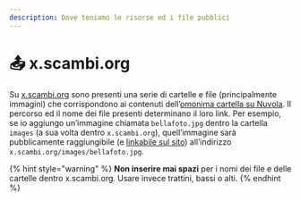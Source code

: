 ```yaml
---
description: Dove teniamo le risorse ed i file pubblici
---
```


# 📤 x.scambi.org

Su [x.scambi.org](https://x.scambi.org) sono presenti una serie di cartelle e file (principalmente immagini) che corrispondono ai contenuti dell’[omonima cartella su Nuvola](https://nuvola.scambi.org/f/201884). Il percorso ed il nome dei file presenti determinano il loro link. Per esempio, se io aggiungo un’immagine chiamata `bellafoto.jpg` dentro la cartella `images` (a sua volta dentro `x.scambi.org`), quell’immagine sarà pubblicamente raggiungibile (e [linkabile sul sito](scambi.org.md)) all’indirizzo `x.scambi.org/images/bellafoto.jpg`.

{% hint style="warning" %}
**Non inserire mai spazi** per i nomi dei file e delle cartelle dentro x.scambi.org. Usare invece trattini, bassi o alti.
{% endhint %}
